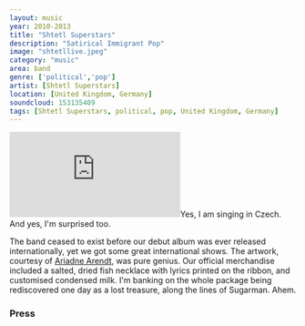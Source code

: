 ```yaml
---
layout: music
year: 2010-2013
title: "Shtetl Superstars"
description: "Satirical Immigrant Pop"
image: "shtetllive.jpeg"
category: "music"
area: band
genre: ['political','pop']
artist: [Shtetl Superstars]
location: [United Kingdom, Germany]
soundcloud: 153135409
tags: [Shtetl Superstars, political, pop, United Kingdom, Germany]
---
```


<p><span class="marginnote"><iframe width="auto" height="auto" src="https://www.youtube.com/embed/25owARaHmoM" frameborder="0" allowfullscreen webkitallowfullscreen mozallowfullscreen ></iframe></span><span class="marginnote">Yes, I am singing in Czech. And yes, I'm surprised too.</span></p>
<p><span class="newthought">The band</span> ceased to exist before our debut album was ever released internationally, yet we got some great international shows. The artwork, courtesy of <a href="http://shmariadne.com/">Ariadne Arendt</a>, was pure genius. Our official merchandise included a salted, dried fish necklace with lyrics printed on the ribbon, and customised condensed milk. I'm banking on the whole package being rediscovered one day as a lost treasure, along the lines of Sugarman. Ahem.
</p>

<h3>Press</h3>

<blockquote>
	<p></p>
	<footer></footer>
</blockquote>
